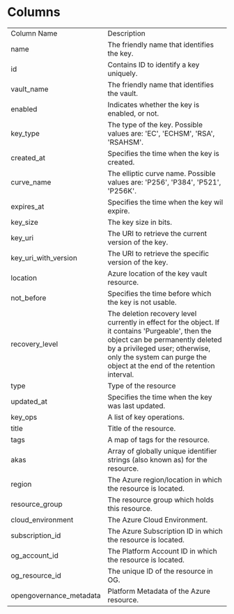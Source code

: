 # Columns  

<table>
	<tr><td>Column Name</td><td>Description</td></tr>
	<tr><td>name</td><td>The friendly name that identifies the key.</td></tr>
	<tr><td>id</td><td>Contains ID to identify a key uniquely.</td></tr>
	<tr><td>vault_name</td><td>The friendly name that identifies the vault.</td></tr>
	<tr><td>enabled</td><td>Indicates whether the key is enabled, or not.</td></tr>
	<tr><td>key_type</td><td>The type of the key. Possible values are: &#39;EC&#39;, &#39;ECHSM&#39;, &#39;RSA&#39;, &#39;RSAHSM&#39;.</td></tr>
	<tr><td>created_at</td><td>Specifies the time when the key is created.</td></tr>
	<tr><td>curve_name</td><td>The elliptic curve name. Possible values are: &#39;P256&#39;, &#39;P384&#39;, &#39;P521&#39;, &#39;P256K&#39;.</td></tr>
	<tr><td>expires_at</td><td>Specifies the time when the key wil expire.</td></tr>
	<tr><td>key_size</td><td>The key size in bits.</td></tr>
	<tr><td>key_uri</td><td>The URI to retrieve the current version of the key.</td></tr>
	<tr><td>key_uri_with_version</td><td>The URI to retrieve the specific version of the key.</td></tr>
	<tr><td>location</td><td>Azure location of the key vault resource.</td></tr>
	<tr><td>not_before</td><td>Specifies the time before which the key is not usable.</td></tr>
	<tr><td>recovery_level</td><td>The deletion recovery level currently in effect for the object. If it contains &#39;Purgeable&#39;, then the object can be permanently deleted by a privileged user; otherwise, only the system can purge the object at the end of the retention interval.</td></tr>
	<tr><td>type</td><td>Type of the resource</td></tr>
	<tr><td>updated_at</td><td>Specifies the time when the key was last updated.</td></tr>
	<tr><td>key_ops</td><td>A list of key operations.</td></tr>
	<tr><td>title</td><td>Title of the resource.</td></tr>
	<tr><td>tags</td><td>A map of tags for the resource.</td></tr>
	<tr><td>akas</td><td>Array of globally unique identifier strings (also known as) for the resource.</td></tr>
	<tr><td>region</td><td>The Azure region/location in which the resource is located.</td></tr>
	<tr><td>resource_group</td><td>The resource group which holds this resource.</td></tr>
	<tr><td>cloud_environment</td><td>The Azure Cloud Environment.</td></tr>
	<tr><td>subscription_id</td><td>The Azure Subscription ID in which the resource is located.</td></tr>
	<tr><td>og_account_id</td><td>The Platform Account ID in which the resource is located.</td></tr>
	<tr><td>og_resource_id</td><td>The unique ID of the resource in OG.</td></tr>
	<tr><td>opengovernance_metadata</td><td>Platform Metadata of the Azure resource.</td></tr>
</table>